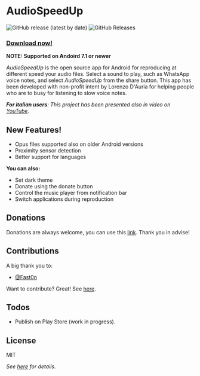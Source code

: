 # AudioSpeedUp 
![GitHub release (latest by date)](https://img.shields.io/github/v/release/bonsky97/AudioSpeedUp?style=social)
![GitHub Releases](https://img.shields.io/github/downloads/bonsky97/AudioSpeedUp/total?style=social)
### [**Download now!**](https://github.com/bonsky97/AudioSpeedUp/releases/latest/download/AudioSpeedUp.apk) 


**NOTE: Supported on Andoird 7.1 or newer**

*AudioSpeedUp* is the open source app for Android for reproducing at different speed your audio files. Select a sound to play, such as WhatsApp voice notes, and select *AudioSpeedUp* from the share button. This app has been developed with non-profit intent by Lorenzo D'Auria for helping people who are to busy for listening to slow voice notes.

_**For italian users**: This project has been presented also in video on [YouTube](https://youtu.be/IKIYfGBtt2g)._

## New Features!
  
  - Opus files supported also on older Android versions
  - Proximity sensor detection
  - Better support for languages

**You can also:**
  
  - Set dark theme
  - Donate using the donate button
  - Control the music player from notification bar
  - Switch applications during reproduction
  
## Donations

Donations are always welcome, you can use this [link](https://paypal.me/AudioSpeedUp). Thank you in advise!

## Contributions

A big thank you to:

 - [@Fast0n](https://github.com/fast0n)

Want to contribute? Great! See [here](https://github.com/bonsky97/AudioSpeedUp/blob/master/AudioSpeedUp/CONTRIBUTING.md).

## Todos

 - Publish on Play Store (work in progress).

License
----
MIT

_See [here](https://github.com/bonsky97/AudioSpeedUp/blob/master/LICENSE) for details._
